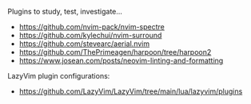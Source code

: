 Plugins to study, test, investigate...

- https://github.com/nvim-pack/nvim-spectre
- https://github.com/kylechui/nvim-surround
- https://github.com/stevearc/aerial.nvim
- https://github.com/ThePrimeagen/harpoon/tree/harpoon2
- https://www.josean.com/posts/neovim-linting-and-formatting

LazyVim plugin configurations:

- https://github.com/LazyVim/LazyVim/tree/main/lua/lazyvim/plugins
